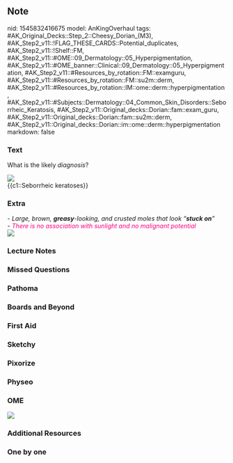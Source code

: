 ## Note
nid: 1545832416675
model: AnKingOverhaul
tags: #AK_Original_Decks::Step_2::Cheesy_Dorian_(M3), #AK_Step2_v11::!FLAG_THESE_CARDS::Potential_duplicates, #AK_Step2_v11::!Shelf::FM, #AK_Step2_v11::#OME::09_Dermatology::05_Hyperpigmentation, #AK_Step2_v11::#OME_banner::Clinical::09_Dermatology::05_Hyperpigmentation, #AK_Step2_v11::#Resources_by_rotation::FM::examguru, #AK_Step2_v11::#Resources_by_rotation::FM::su2m::derm, #AK_Step2_v11::#Resources_by_rotation::IM::ome::derm::hyperpigmentation, #AK_Step2_v11::#Subjects::Dermatology::04_Common_Skin_Disorders::Seborrheic_Keratosis, #AK_Step2_v11::Original_decks::Dorian::fam::exam_guru, #AK_Step2_v11::Original_decks::Dorian::fam::su2m::derm, #AK_Step2_v11::Original_decks::Dorian::im::ome::derm::hyperpigmentation
markdown: false

### Text
What is the likely <i style="">diagnosis</i>?
<div><img src="Seborrheic-Keratosis_1-300x180.jpg"></div>
<div>
  {{c1::Seborrheic keratoses}}
</div>

### Extra
<div>
  <i>- Large, brown, <b>greasy</b>-looking, and crusted moles that
  look “<b>stuck on</b>”</i>
</div>
<div>
  <i>- <font color="#FC0280">There is no association with sunlight
  and no malignant potential</font></i>
</div>
<div>
  <i><img src="paste-2378046082383873.jpg"></i>
</div>

### Lecture Notes


### Missed Questions


### Pathoma


### Boards and Beyond


### First Aid


### Sketchy


### Pixorize


### Physeo


### OME
<div class="ome-widget">
  <a href=
  "https://onlinemeded.org/spa/dermatology/hyperpigmentation/acquire?ref=anki">
  <img src="_OME_AnkiFlashcards_Lesson_2.png"></a>
</div>

### Additional Resources


### One by one

